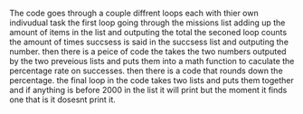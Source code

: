The code goes through a couple diffrent loops each with thier own indivudual task the first loop going through the missions list adding up the amount of items in the list and outputing the total the seconed loop counts the amount of times succsess is said in the succsess list and outputing the number. then there is a peice of code the takes the two numbers outputed by the two preveious lists and puts them into a math function to caculate the percentage rate on successes. then there is a code that rounds down the percentage.  the final loop in the code takes two lists and puts them together and if anything is before 2000 in the list it will print but the moment it finds one that is it dosesnt print it.